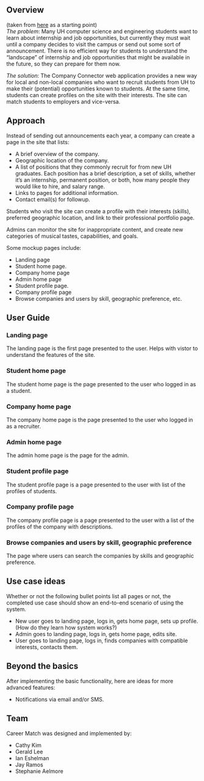 ## Overview 
(taken from [here](https://courses.ics.hawaii.edu/ics314f21/morea/final-project/reading-project-company-connector.html) as a starting point)  
_The problem_: Many UH computer science and engineering students want to learn about internship and job opportunities, but currently they must wait until a company decides to visit the campus or send out some sort of announcement. There is no efficient way for students to understand the “landscape” of internship and job opportunities that might be available in the future, so they can prepare for them now.  

_The solution_: The Company Connector web application provides a new way for local and non-local companies who want to recruit students from UH to make their (potential) opportunities known to students. At the same time, students can create profiles on the site with their interests. The site can match students to employers and vice-versa.  

## Approach
Instead of sending out announcements each year, a company can create a page in the site that lists:  

- A brief overview of the company.
- Geographic location of the company.
- A list of positions that they commonly recruit for from new UH graduates. Each position has a brief description, a set of skills, whether it’s an internship, permanent position, or both, how many people they would like to hire, and salary range.
- Links to pages for additional information.
- Contact email(s) for followup.

Students who visit the site can create a profile with their interests (skills), preferred geographic location, and link to their professional portfolio page.  

Admins can monitor the site for inappropriate content, and create new categories of musical tastes, capabilities, and goals.  

Some mockup pages include:

- Landing page
- Student home page.
- Company home page
- Admin home page
- Student profile page.
- Company profile page
- Browse companies and users by skill, geographic preference, etc.

## User Guide


### Landing page
The landing page is the first page presented to the user. Helps with vistor to understand the features of the site.

### Student home page
The student home page is the page presented to the user who logged in as a student.

### Company home page
The company home page is the page presented to the user who logged in as a recruiter. 

### Admin home page
The admin home page is the page for the admin.

### Student profile page
The student profile page is a page presented to the user with list of the profiles of students.

### Company profile page
The company profile page is a page presented to the user with a list of the profiles of the company with descriptions.

### Browse companies and users by skill, geographic preference
The page where users can search the companies by skills and geographic preference. 


## Use case ideas
Whether or not the following bullet points list all pages or not, the completed use case should show an end-to-end scenario of using the system.

- New user goes to landing page, logs in, gets home page, sets up profile. (How do they learn how system works?)
- Admin goes to landing page, logs in, gets home page, edits site.
- User goes to landing page, logs in, finds companies with compatible interests, contacts them.

## Beyond the basics
After implementing the basic functionality, here are ideas for more advanced features:

- Notifications via email and/or SMS.

## Team
Career Match was designed and implemented by:
- Cathy Kim
- Gerald Lee
- Ian Eshelman
- Jay Ramos
- Stephanie Aelmore
